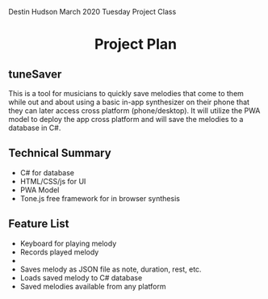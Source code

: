 Destin Hudson
March 2020
Tuesday Project Class

<h1 align="center">Project Plan</h1>
<h2>tuneSaver</h2>
This is a tool for musicians to quickly save melodies that come to them while out and about using a basic in-app synthesizer on their phone that they can later access cross platform (phone/desktop). It will utilize the PWA model to deploy the app cross platform and will save the melodies to a database in C#.

<h2>Technical Summary</h2>
<ul>
 <li>C# for database</li>
 <li>HTML/CSS/js for UI</li>
 <li>PWA Model</li>
 <li>Tone.js free framework for in browser synthesis</li>
</ul>

<h2>Feature List</h2>
<ul>
 <li>Keyboard for playing melody</li>
 <li>Records played melody<li>
 <li>Saves melody as JSON file as note, duration, rest, etc.</li>
 <li>Loads saved melody to C# database</li>
 <li>Saved melodies available from any platform</li>
</ul>
